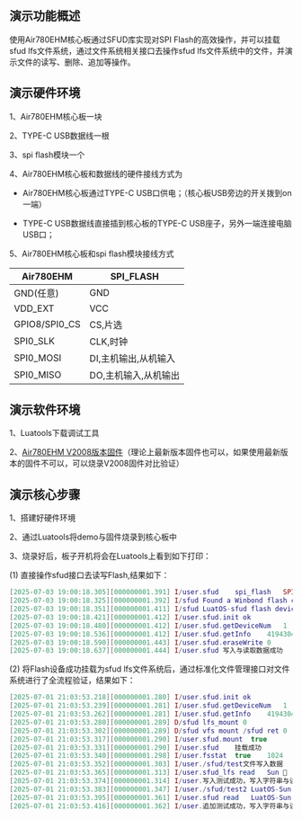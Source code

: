
## 演示功能概述

使用Air780EHM核心板通过SFUD库实现对SPI Flash的高效操作，并可以挂载sfud lfs文件系统，通过文件系统相关接口去操作sfud lfs文件系统中的文件，并演示文件的读写、删除、追加等操作。

## 演示硬件环境

1、Air780EHM核心板一块

2、TYPE-C USB数据线一根

3、spi flash模块一个

4、Air780EHM核心板和数据线的硬件接线方式为

- Air780EHM核心板通过TYPE-C USB口供电；（核心板USB旁边的开关拨到on一端）

- TYPE-C USB数据线直接插到核心板的TYPE-C USB座子，另外一端连接电脑USB口；

5、Air780EHM核心板和spi flash模块接线方式

|   Air780EHM     |       SPI_FLASH       |
| --------------- | --------------------- |
|  GND(任意)      |          GND          |
|  VDD_EXT        |          VCC          |
|  GPIO8/SPI0_CS  |        CS,片选        |
|  SPI0_SLK       |        CLK,时钟       |
|  SPI0_MOSI      |  DI,主机输出,从机输入  |
|  SPI0_MISO      |  DO,主机输入,从机输出  |



## 演示软件环境

1、Luatools下载调试工具

2、[Air780EHM V2008版本固件](https://gitee.com/openLuat/LuatOS/tree/master/module/Air780EHM/core)（理论上最新版本固件也可以，如果使用最新版本的固件不可以，可以烧录V2008固件对比验证）

## 演示核心步骤

1、搭建好硬件环境

2、通过Luatools将demo与固件烧录到核心板中

3、烧录好后，板子开机将会在Luatools上看到如下打印：

(1) 直接操作sfud接口去读写Flash,结果如下：

```lua
[2025-07-03 19:00:18.305][000000001.391] I/user.sfud	spi_flash	SPI*: 0C7F6E58
[2025-07-03 19:00:18.325][000000001.392] I/sfud Found a Winbond flash chip. Size is 4194304 bytes.
[2025-07-03 19:00:18.351][000000001.411] I/sfud LuatOS-sfud flash device initialized successfully.
[2025-07-03 19:00:18.421][000000001.412] I/user.sfud.init ok
[2025-07-03 19:00:18.480][000000001.412] I/user.sfud.getDeviceNum	1
[2025-07-03 19:00:18.536][000000001.412] I/user.sfud.getInfo	4194304	4096
[2025-07-03 19:00:18.590][000000001.443] I/user.sfud.eraseWrite	0
[2025-07-03 19:00:18.637][000000001.444] I/user.sfud 写入与读取数据成功

```

(2) 将Flash设备成功挂载为sfud lfs文件系统后，通过标准化文件管理接口对文件系统进行了全流程验证，结果如下：

```lua
[2025-07-01 21:03:53.218][000000001.280] I/user.sfud.init ok
[2025-07-01 21:03:53.239][000000001.281] I/user.sfud.getDeviceNum	1
[2025-07-01 21:03:53.262][000000001.281] I/user.sfud.getInfo	4194304	4096
[2025-07-01 21:03:53.280][000000001.289] D/sfud lfs_mount 0
[2025-07-01 21:03:53.302][000000001.289] D/sfud vfs mount /sfud ret 0
[2025-07-01 21:03:53.317][000000001.290] I/user.sfud.mount	true
[2025-07-01 21:03:53.331][000000001.290] I/user.sfud	挂载成功
[2025-07-01 21:03:53.340][000000001.298] I/user.fsstat	true	1024	2	4096	lfs
[2025-07-01 21:03:53.352][000000001.303] I/user./sfud/test文件写入数据	Sun   0 08:00:01
[2025-07-01 21:03:53.365][000000001.313] I/user.sfud_lfs read	Sun   0 08:00:01
[2025-07-01 21:03:53.374][000000001.314] I/user.写入测试成功，写入字符串与读出字符串一样
[2025-07-01 21:03:53.383][000000001.347] I/user./sfud/test2	LuatOS-Sun   0 08:00:01
[2025-07-01 21:03:53.395][000000001.361] I/user.sfud read	LuatOS-Sun   0 08:00:01
[2025-07-01 21:03:53.416][000000001.362] I/user.追加测试成功，写入字符串与读出字符串一样

```